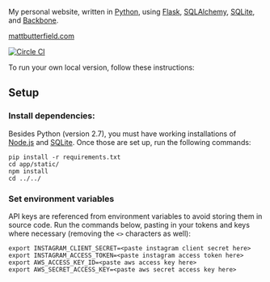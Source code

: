 My personal website, written in [Python](https://www.python.org/), using [Flask](http://flask.pocoo.org/), [SQLAlchemy](http://www.sqlalchemy.org/), [SQLite](https://www.sqlite.org/), and [Backbone](http://backbonejs.org/).

[mattbutterfield.com](http://mattbutterfield.com)

[![Circle CI](https://circleci.com/gh/m-butterfield/mattbutterfield.com.png?circle-token=c615ced31f0190dbb0405f67aa1ccb44b8f3c9cd)](https://circleci.com/gh/m-butterfield/mattbutterfield.com)

To run your own local version, follow these instructions:

## Setup

### Install dependencies:
Besides Python (version 2.7), you must have working installations of [Node.js](https://nodejs.org/) and [SQLite](https://www.sqlite.org/).  Once those are set up, run the following commands:

    pip install -r requirements.txt
    cd app/static/
    npm install
    cd ../../


### Set environment variables

API keys are referenced from environment variables to avoid storing them in source code.  Run the commands below, pasting in your tokens and keys where necessary (removing the `<>` characters as well):

    export INSTAGRAM_CLIENT_SECRET=<paste instagram client secret here>
    export INSTAGRAM_ACCESS_TOKEN=<paste instagram access token here>
    export AWS_ACCESS_KEY_ID=<paste aws access key here>
    export AWS_SECRET_ACCESS_KEY=<paste aws secret access key here>

